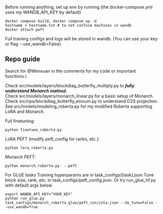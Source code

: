 Before running anything, set up env by running (the docker-compose.yml uses my WANDB_API_KEY by default)
```
docker compose build; docker compose up -d
hostname > hostname.txt # to not confuse machines in wandb
docker attach peft
```
Full training configs and logs will be stored in wandb. (You can use your key or flag --use_wandb=False)

## Repo guide
Search for @Wenxuan in the comments for my code or important functions.\

Check src/models/layers/blockdiag_butterfly_multiply.py to ***fully understand Monarch matmul.***\
Check src/models/layers/monarch_linear.py for a basic setup of Monarch.\
Check src/ops/blockdiag_butterfly_einsum.py to understand D2S projection.\
See src/models/modeling_roberta.py for my modified Roberta supporting LoRA and Monarch.

Full finetuning: 
```
python finetune_roberta.py 
```
LoRA PEFT (modify peft_config for ranks, etc.): 
```
python lora_roberta.py 
```
Monarch PEFT: 
``` 
python monarch_roberta.py  --peft
```
For GLUE tasks 
Training hyperparams are in task_configs/[task].json
Tune block size, rank, etc. in task_configs/peft_config.json.
Or try run_glue_hf.py with default args below
```
export WANDB_API_KEY="YOUR_KEY"
python run_glue.py task_configs/monarch_roberta_glue/peft_con/cola.json --do_tune=False --use_wandb=True 
```
